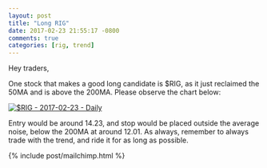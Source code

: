 ```yaml
---
layout: post
title: "Long RIG"
date: 2017-02-23 21:55:17 -0800
comments: true
categories: [rig, trend]
---
```


Hey traders,

One stock that makes a good long candidate is $RIG, as it just reclaimed the 50MA and is above the 200MA. Please observe the chart below:

[![$RIG - 2017-02-23 - Daily](/images/blog/20170223/rig.png)](/images/blog/20170223/rig.png)

Entry would be around 14.23, and stop would be placed outside the average noise, below the 200MA at around 12.01. As always, remember to always trade with the trend, and ride it for as long as possible.

{% include post/mailchimp.html %}
<!-- {% include post/amazon_ad_books.html %} -->
